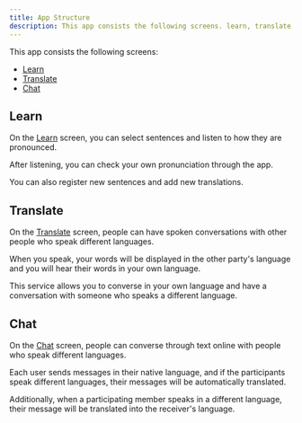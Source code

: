 ```yaml
---
title: App Structure
description: This app consists the following screens. learn, translate, chat and docs.
---
```


This app consists the following screens:

- [Learn](#learn)
- [Translate](#translate)
- [Chat](#chat)

## Learn

On the [Learn](https://talk.sinpro.dev/learn) screen, you can select sentences and listen to how they are pronounced.

After listening, you can check your own pronunciation through the app.

You can also register new sentences and add new translations.

## Translate

On the [Translate](https://talk.sinpro.dev/translate) screen, people can have spoken conversations with other people who speak different languages.

When you speak, your words will be displayed in the other party's language and you will hear their words in your own language.

This service allows you to converse in your own language and have a conversation with someone who speaks a different language.

## Chat

On the [Chat](https://talk.sinpro.dev/chat) screen, people can converse through text online with people who speak different languages.

Each user sends messages in their native language, and if the participants speak different languages, their messages will be automatically translated.

Additionally, when a participating member speaks in a different language, their message will be translated into the receiver's language.
